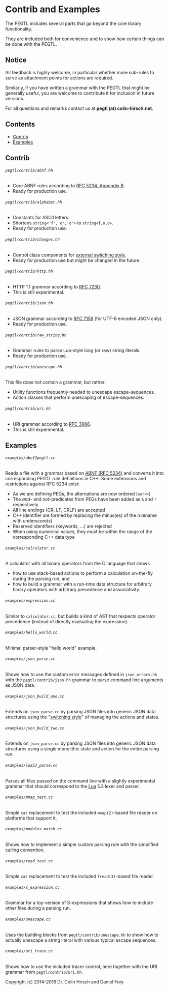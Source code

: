 # Contrib and Examples

The PEGTL includes several parts that go beyond the core library functionality.

They are included both for convenience and to show how certain things can be done with the PEGTL.

## Notice

All feedback is highly welcome, in particular whether more sub-rules to serve as attachment points for actions are required.

Similarly, if you have written a grammar with the PEGTL that might be generally useful, you are welcome to contribute it for inclusion in future versions.

For all questions and remarks contact us at **pegtl (at) colin-hirsch.net**.

## Contents

* [Contrib](#contrib)
* [Examples](#examples)

## Contrib

###### `pegtl/contrib/abnf.hh`

* Core ABNF rules according to [RFC 5234, Appendix B](https://tools.ietf.org/html/rfc5234).
* Ready for production use.

###### `pegtl/contrib/alphabet.hh`

* Constants for ASCII letters.
* Shortens `string<'f','o','o'>` to `string<f,o,o>`.
* Ready for production use.

###### `pegtl/contrib/changes.hh`

* Control class components for [external switching style](Switching-Style).
* Ready for production use but might be changed in the future.

###### `pegtl/contrib/http.hh`

* HTTP 1.1 grammar according to [RFC 7230](https://tools.ietf.org/html/rfc7230).
* This is still experimental.

###### `pegtl/contrib/json.hh`

* JSON grammar according to [RFC 7159](https://tools.ietf.org/html/rfc7159) (for UTF-8 encoded JSON only).
* Ready for production use.

###### `pegtl/contrib/raw_string.hh`

* Grammar rules to parse Lua-style long (or raw) string literals.
* Ready for production use.

###### `pegtl/contrib/unescape.hh`

This file does not contain a grammar, but rather:

* Utility functions frequently needed to unescape escape-sequences.
* Action classes that perform unescaping of escape-sequences.

###### `pegtl/contrib/uri.hh`

* URI grammar according to [RFC 3986](https://tools.ietf.org/html/rfc3986).
* This is still experimental.

## Examples

###### `examples/abnf2pegtl.cc`

Reads a file with a grammar based on [ABNF (RFC 5234)](https://tools.ietf.org/html/rfc5234) and converts it into corresponding PEGTL rule definitions in C++. Some extensions and restrictions against RFC 5234 exist:

* As we are defining PEGs, the alternations are now ordered (`sor<>`)
* The *and*- and *not*-predicates from PEGs have been added as `&` and `!` respectively
* All line endings (CR, LF, CRLF) are accepted
* C++ identifier are formed by replacing the minus(es) of the rulename with underscore(s)
* Reserved identifiers (keywords, ...) are rejected
* When using numerical values, they must be within the range of the corresponding C++ data type

###### `examples/calculator.cc`

A calculator with all binary operators from the C language that shows

* how to use stack-based actions to perform a calculation on-the-fly during the parsing run, and
* how to build a grammar with a run-time data structure for arbitrary binary operators with arbitrary precedence and associativity.

###### `examples/expression.cc`

Similar to `calculator.cc`, but builds a kind of AST that respects operator precedence (instead of directly evaluating the expression).

###### `examples/hello_world.cc`

Minimal parser-style "hello world" example.

###### `examples/json_parse.cc`

Shows how to use the custom error messages defined in `json_errors.hh` with the `pegtl/contrib/json.hh` grammar to parse command line arguments as JSON data.

###### `examples/json_build_one.cc`

Extends on `json_parse.cc` by parsing JSON files into generic JSON data structures using the "[switching style](Switching-Style)" of managing the actions and states.

###### `examples/json_build_two.cc`

Extends on `json_parse.cc` by parsing JSON files into generic JSON data structures using a single monolithic state and action for the entire parsing run.

###### `examples/lua53_parse.cc`

Parses all files passed on the command line with a slightly experimental grammar that should correspond to the [Lua](http://www.lua.org/) 5.3 lexer and parser.

###### `examples/mmap_test.cc`

Simple `cat` replacement to test the included `mmap(2)`-based file reader on platforms that support it.

###### `examples/modulus_match.cc`

Shows how to implement a simple custom parsing rule with the simplified calling convention.

###### `examples/read_test.cc`

Simple `cat` replacement to test the included `fread(3)`-based file reader.

###### `examples/s_expression.cc`

Grammar for a toy-version of S-expressions that shows how to include other files during a parsing run.

###### `examples/unescape.cc`

Uses the building blocks from `pegtl/contrib/unescape.hh` to show how to actually unescape a string literal with various typical escape sequences.

###### `examples/uri_trace.cc`

Shows how to use the included tracer control, here together with the URI grammar from `pegtl/contrib/uri.hh`.

Copyright (c) 2014-2016 Dr. Colin Hirsch and Daniel Frey
